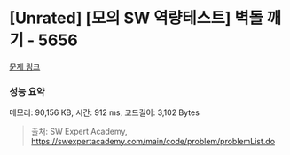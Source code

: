 # [Unrated] [모의 SW 역량테스트] 벽돌 깨기 - 5656 

[문제 링크](https://swexpertacademy.com/main/code/problem/problemDetail.do?contestProbId=AWXRQm6qfL0DFAUo) 

### 성능 요약

메모리: 90,156 KB, 시간: 912 ms, 코드길이: 3,102 Bytes



> 출처: SW Expert Academy, https://swexpertacademy.com/main/code/problem/problemList.do